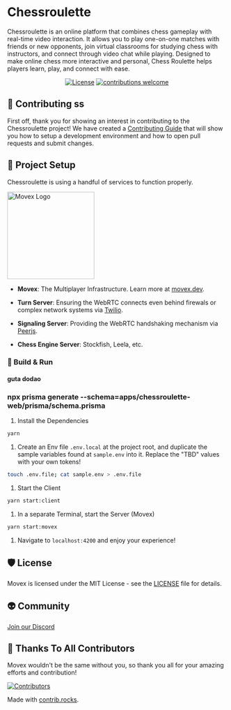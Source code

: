# Chessroulette

Chessroulette is an online platform that combines chess gameplay with real-time video interaction. It allows you to play one-on-one matches with friends or new opponents, join virtual classrooms for studying chess with instructors, and connect through video chat while playing. Designed to make online chess more interactive and personal, Chess Roulette helps players learn, play, and connect with ease.


<div align="center">

[![License][license-image]][license-url]
[![contributions welcome](https://img.shields.io/badge/contributions-welcome-brightgreen.svg?style=flat)](https://github.com/movesthatmatter/chessroulette/issues)


[license-image]: https://img.shields.io/badge/license-MIT-green
[license-url]: https://github.com/movesthatmatter/chessroulette/blob/main/LICENSE

</div>

## 🙏 Contributing ss

First off, thank you for showing an interest in contributing to the Chessroulette project! We have created a [Contributing Guide](https://github.com/movesthatmatter/chessroulette/blob/main/CONTRIBUTING.md) that will show you how to setup a development environment and how to open pull requests and submit changes.

## 💾 Project Setup

Chessroulette is using a handful of services to function properly.

<a href="https://movex.dev" target="_blank">
  <picture width="200">
    <source media="(prefers-color-scheme: dark)" srcset="https://user-images.githubusercontent.com/2099521/242976573-84d1ea96-1859-43a7-ac0c-d2f1e0f1b882.png" width="200">
    <img alt="Movex Logo" src="https://user-images.githubusercontent.com/2099521/242976534-60d063cd-3283-45e3-aac5-bd8ed0eb8946.png" width="200">
  </picture>
</a>

- __Movex__: The Multiplayer Infrastructure. Learn more at [movex.dev](https://movex.dev).
  
- __Turn Server__: Ensuring the WebRTC connects even behind firewals or complex network systems via [Twilio](https://www.twilio.com).
- __Signaling Server__: Providing the WebRTC handshaking mechanism via [Peerjs](https://github.com/peers/peerjs).
- __Chess Engine Server__: Stockfish, Leela, etc.

### 🚀 Build & Run
#### guta dodao  
### npx prisma generate --schema=apps/chessroulette-web/prisma/schema.prisma

1. Install the Dependencies 
```bash
yarn
```

1. Create an Env file `.env.local` at the project root, and duplicate the sample variables found at `sample.env` into it. Replace the "TBD" values with your own tokens!
   
```bash
touch .env.file; cat sample.env > .env.file
```

1. Start the Client
```bash
yarn start:client
```

1. In a separate Terminal, start the Server (Movex)
```bash
yarn start:movex
```

1. Navigate to `localhost:4200` and enjoy your experience!


## 🛡️ License

Movex is licensed under the MIT License - see the [LICENSE](https://github.com/movesthatmatter/movex/blob/main/LICENSE) file for details.


## 👽 Community

[Join our Discord](https://discord.gg/hudVbHH4m8)

## 🥷 Thanks To All Contributors

Movex wouldn't be the same without you, so thank you all for your amazing efforts and contribution! 

<a href="https://github.com/movesthatmatter/chessroulette/graphs/contributors">
  <img src="https://contrib.rocks/image?repo=movesthatmatter/chessroulette&v=2" alt="Contributors" />
</a>

Made with [contrib.rocks](https://contrib.rocks).
